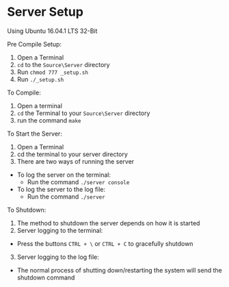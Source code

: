 
Server Setup
========================================
Using Ubuntu 16.04.1 LTS 32-Bit

Pre Compile Setup:

1. Open a Terminal
2. `cd` to the `Source\Server` directory
3. Run `chmod 777 _setup.sh`
4. Run `./_setup.sh`

To Compile:

1. Open a terminal
2. `cd` the Terminal to your `Source\Server` directory
3. run the command `make`

To Start the Server:

1. Open a Terminal
2. cd the terminal to your server directory
3. There are two ways of running the server
  * To log the server on the terminal:
    * Run the command `./server console`
  * To log the server to the log file: 
    * Run the command `./server`
      
To Shutdown:

1. The method to shutdown the server depends on how it is started
2. Server logging to the terminal:
  * Press the buttons `CTRL + \` or `CTRL + C` to gracefully shutdown
3. Server logging to the log file:
  * The normal process of shutting down/restarting the system will send the shutdown command